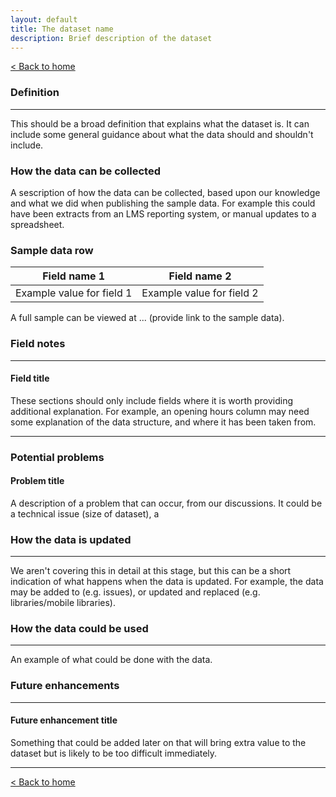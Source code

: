 ```yaml
---
layout: default
title: The dataset name
description: Brief description of the dataset
---
```


[&lt; Back to home](./)

### Definition

---

This should be a broad definition that explains what the dataset is. It can include some general guidance about what the data should and shouldn't include.

### How the data can be collected

A sescription of how the data can be collected, based upon our knowledge and what we did when publishing the sample data. For example this could have been extracts from an LMS reporting system, or manual updates to a spreadsheet.

### Sample data row

| Field name 1 | Field name 2 | 
| ------------ | ------------ |
| Example value for field 1 | Example value for field 2 |

A full sample can be viewed at ... (provide link to the sample data).

### Field notes

---

#### Field title

These sections should only include fields where it is worth providing additional explanation. For example, an opening hours column may need some explanation of the data structure, and where it has been taken from.

---

### Potential problems

#### Problem title

A description of a problem that can occur, from our discussions. It could be a technical issue (size of dataset), a 

### How the data is updated

---

We aren't covering this in detail at this stage, but this can be a short indication of what happens when the data is updated. For example, the data may be added to (e.g. issues), or updated and replaced (e.g. libraries/mobile libraries).

### How the data could be used

---

An example of what could be done with the data.

### Future enhancements

---

#### Future enhancement title

Something that could be added later on that will bring extra value to the dataset but is likely to be too difficult immediately.

---

[&lt; Back to home](./)
